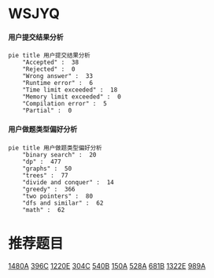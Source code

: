 # WSJYQ

<!-- tabs:start -->



#### **用户提交结果分析**

```mermaid
pie title 用户提交结果分析
    "Accepted" :  38
    "Rejected" :  0
    "Wrong answer" :  33
    "Runtime error" :  6
    "Time limit exceeded" :  18
    "Memory limit exceeded" :  0
    "Compilation error" :  5
    "Partial" :  0
```

#### **用户做题类型偏好分析**

```mermaid
pie title 用户做题类型偏好分析
    "binary search" :  20
    "dp" :  477
    "graphs" :  50
    "trees" :  77
    "divide and conquer" :  14
    "greedy" :  366
    "two pointers" :  80
    "dfs and similar" :  62
    "math" :  62
```



<!-- tabs:end -->
# 推荐题目
[1480A](https://codeforces.com/contest/1480/problem/A)
[396C](https://codeforces.com/contest/396/problem/C)
[1220E](https://codeforces.com/contest/1220/problem/E)
[304C](https://codeforces.com/contest/304/problem/C)
[540B](https://codeforces.com/contest/540/problem/B)
[150A](https://codeforces.com/contest/150/problem/A)
[528A](https://codeforces.com/contest/528/problem/A)
[681B](https://codeforces.com/contest/681/problem/B)
[1322E](https://codeforces.com/contest/1322/problem/E)
[989A](https://codeforces.com/contest/989/problem/A)
